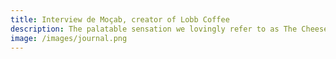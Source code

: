```yaml
---
title: Interview de Moçab, creator of Lobb Coffee
description: The palatable sensation we lovingly refer to as The Cheeseburger has a distinguished and illustrious history. It was born from humble roots, only to rise to well-seasoned greatness.
image: /images/journal.png
---
```


